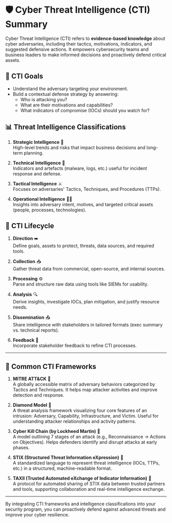 # 🛡️ Cyber Threat Intelligence (CTI) Summary

Cyber Threat Intelligence (CTI) refers to **evidence-based knowledge** about cyber adversaries, including their tactics, motivations, indicators, and suggested defensive actions. It empowers cybersecurity teams and business leaders to make informed decisions and proactively defend critical assets.

## 🎯 CTI Goals

- Understand the adversary targeting your environment.
- Build a contextual defense strategy by answering:
  - Who is attacking you?
  - What are their motivations and capabilities?
  - What indicators of compromise (IOCs) should you watch for?

## 📊 Threat Intelligence Classifications

1. **Strategic Intelligence** 🧠  
   High-level trends and risks that impact business decisions and long-term planning.

2. **Technical Intelligence** 💾  
   Indicators and artefacts (malware, logs, etc.) useful for incident response and defense.

3. **Tactical Intelligence** ⚔️  
   Focuses on adversaries' Tactics, Techniques, and Procedures (TTPs).

4. **Operational Intelligence** 🕵️‍♂️  
   Insights into adversary intent, motives, and targeted critical assets (people, processes, technologies).

## 🔁 CTI Lifecycle

1. **Direction** ➡️  
   Define goals, assets to protect, threats, data sources, and required tools.

2. **Collection** 📥  
   Gather threat data from commercial, open-source, and internal sources.

3. **Processing** ⚙️  
   Parse and structure raw data using tools like SIEMs for usability.

4. **Analysis** 🔍  
   Derive insights, investigate IOCs, plan mitigation, and justify resource needs.

5. **Dissemination** 📤  
   Share intelligence with stakeholders in tailored formats (exec summary vs. technical reports).

6. **Feedback** 🔄  
   Incorporate stakeholder feedback to refine CTI processes.

---

## 🧩 Common CTI Frameworks

1. **MITRE ATT&CK** 🔬  
   A globally accessible matrix of adversary behaviors categorized by Tactics and Techniques. It helps map attacker activities and improve detection and response.

2. **Diamond Model** 💎  
   A threat analysis framework visualizing four core features of an intrusion: Adversary, Capability, Infrastructure, and Victim. Useful for understanding attacker relationships and activity patterns.

3. **Cyber Kill Chain (by Lockheed Martin)** 🔗  
   A model outlining 7 stages of an attack (e.g., Reconnaissance → Actions on Objectives). Helps defenders identify and disrupt attacks at early phases.

4. **STIX (Structured Threat Information eXpression)** 🧱  
   A standardized language to represent threat intelligence (IOCs, TTPs, etc.) in a structured, machine-readable format.

5. **TAXII (Trusted Automated eXchange of Indicator Information)** 🔄  
   A protocol for automated sharing of STIX data between trusted partners and tools, supporting collaboration and real-time intelligence exchange.

---

By integrating CTI frameworks and intelligence classifications into your security program, you can proactively defend against advanced threats and improve your cyber resilience.
